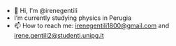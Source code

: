 - 👋 Hi, I’m @irenegentili
- I’m currently studying physics in Perugia
- 📫 How to reach me: irenegentili1800@gmail.com and irene.gentili2@studenti.unipg.it
